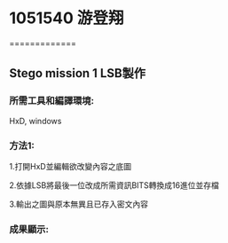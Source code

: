 # 1051540 游登翔 #
=============
## Stego mission 1 LSB製作 ##


### 所需工具和編譯環境: ###

HxD, windows

### 方法1: ###

1.打開HxD並編輯欲改變內容之底圖

2.依據LSB將最後一位改成所需資訊BITS轉換成16進位並存檔

3.輸出之圖與原本無異且已存入密文內容

### 成果顯示: ###


